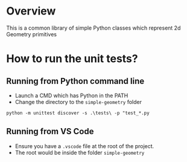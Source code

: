 # Overview
This is a common library of simple Python classes which represent 2d Geometry primitives

# How to run the unit tests?
## Running from Python command line
- Launch a CMD which has Python in the PATH
- Change the directory to the `simple-geometry` folder
```
python -m unittest discover -s .\tests\ -p "test_*.py
```

## Running from VS Code
- Ensure you have a `.vscode` file at the root of the project.
- The root would be inside the folder `simple-geometry`
